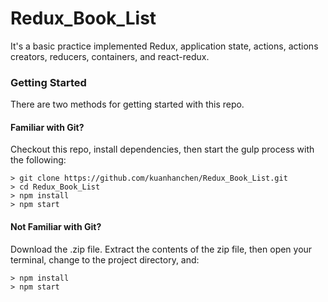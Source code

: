 # Redux_Book_List

It's a basic practice implemented Redux, application state, actions, actions creators, reducers, containers, and react-redux.

### Getting Started

There are two methods for getting started with this repo.

#### Familiar with Git?
Checkout this repo, install dependencies, then start the gulp process with the following:

```
> git clone https://github.com/kuanhanchen/Redux_Book_List.git
> cd Redux_Book_List
> npm install
> npm start
```

#### Not Familiar with Git?
Download the .zip file. Extract the contents of the zip file, then open your terminal, change to the project directory, and:

```
> npm install
> npm start
```

